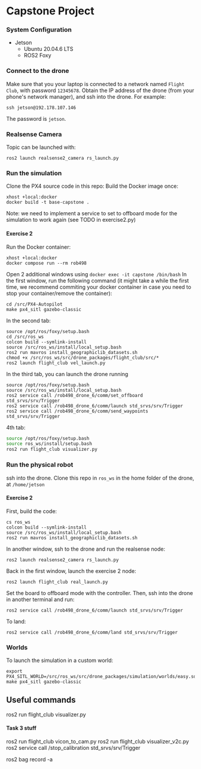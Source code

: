 # Capstone Project
### System Configuration
- Jetson
  - Ubuntu 20.04.6 LTS
  - ROS2 Foxy

### Connect to the drone
Make sure that you your laptop is connected to a network named `Flight Club`, with password `12345678`.
Obtain the IP address of the drone (from your phone's network manager), and ssh into the drone. For example:
```
ssh jetson@192.178.107.146
```
The password is `jetson`.


### Realsense Camera
Topic can be launched with:
```
ros2 launch realsense2_camera rs_launch.py
```

### Run the simulation
Clone the PX4 source code in this repo:
Build the Docker image once:
```
xhost +local:docker
docker build -t base-capstone .
```
Note: we need to implement a service to set to offboard mode for the simulation to work again (see TODO in exercise2.py)
#### Exercise 2
Run the Docker container:
```
xhost +local:docker
docker compose run --rm rob498 
```
Open 2 additional windows using `docker exec -it capstone /bin/bash`
In the first window, run the following command (it might take a while the first time, we recommend commiting your docker container in case you need to stop your container/remove the container):

```
cd /src/PX4-Autopilot
make px4_sitl gazebo-classic
```
In the second tab:
```
source /opt/ros/foxy/setup.bash
cd /src/ros_ws
colcon build --symlink-install
source /src/ros_ws/install/local_setup.bash
ros2 run mavros install_geographiclib_datasets.sh
chmod +x /src/ros_ws/src/drone_packages/flight_club/src/*
ros2 launch flight_club vel_launch.py
```

In the third tab, you can launch the drone running
```
source /opt/ros/foxy/setup.bash
source /src/ros_ws/install/local_setup.bash
ros2 service call /rob498_drone_6/comm/set_offboard std_srvs/srv/Trigger
ros2 service call /rob498_drone_6/comm/launch std_srvs/srv/Trigger
ros2 service call /rob498_drone_6/comm/send_waypoints std_srvs/srv/Trigger
```
4th tab:
```bash
source /opt/ros/foxy/setup.bash
source ros_ws/install/setup.bash
ros2 run flight_club visualizer.py
```

### Run the physical robot
ssh into the drone.
Clone this repo in `ros_ws` in the home folder of the drone, at `/home/jetson`
#### Exercise 2

First, build the code:
```
cs ros_ws
colcon build --symlink-install
source /src/ros_ws/install/local_setup.bash
ros2 run mavros install_geographiclib_datasets.sh
```

In another window, ssh to the drone and run the realsense node:
```
ros2 launch realsense2_camera rs_launch.py
```

Back in the first window, launch the exercise 2 node:
```
ros2 launch flight_club real_launch.py
```

Set the board to offboard mode with the controller. Then, ssh into the drone in another terminal and run:
```
ros2 service call /rob498_drone_6/comm/launch std_srvs/srv/Trigger
```

To land:
```
ros2 service call /rob498_drone_6/comm/land std_srvs/srv/Trigger
```


### Worlds
To launch the simulation in a custom world:
```
export PX4_SITL_WORLD=/src/ros_ws/src/drone_packages/simulation/worlds/easy.sdf
make px4_sitl gazebo-classic
```

## Useful commands
ros2 run flight_club visualizer.py

#### Task 3 stuff
ros2 run flight_club vicon_to_cam.py
ros2 run flight_club visualizer_v2c.py
ros2 service call /stop_calibration std_srvs/srv/Trigger

ros2 bag record -a
